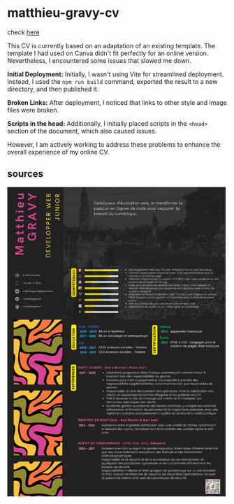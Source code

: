 # matthieu-gravy-cv
check <a href="https://matthieugravy.github.io/cv-matthieu-gravy/">here</a>


This CV is currently based on an adaptation of an existing template. The template I had used on Canva didn't fit perfectly for an online version. Nevertheless, I encountered some issues that slowed me down.

**Initial Deployment:** Initially, I wasn't using Vite for streamlined deployment. Instead, I used the `npm run build` command, exported the result to a new directory, and then published it.

**Broken Links:** After deployment, I noticed that links to other style and image files were broken.

**Scripts in the head:** Additionally, I initially placed scripts in the `<head>` section of the document, which also caused issues.

However, I am actively working to address these problems to enhance the overall experience of my online CV.

## sources

<img width="500" src="matthieuGravy-webDev.png" alt="cv-canva">

